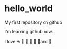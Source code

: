 # hello_world
My first repository on github

I'm learning github now.

I love :coffee: :pizza: :book: :shirt: :basketball: :football:and :dancer:
